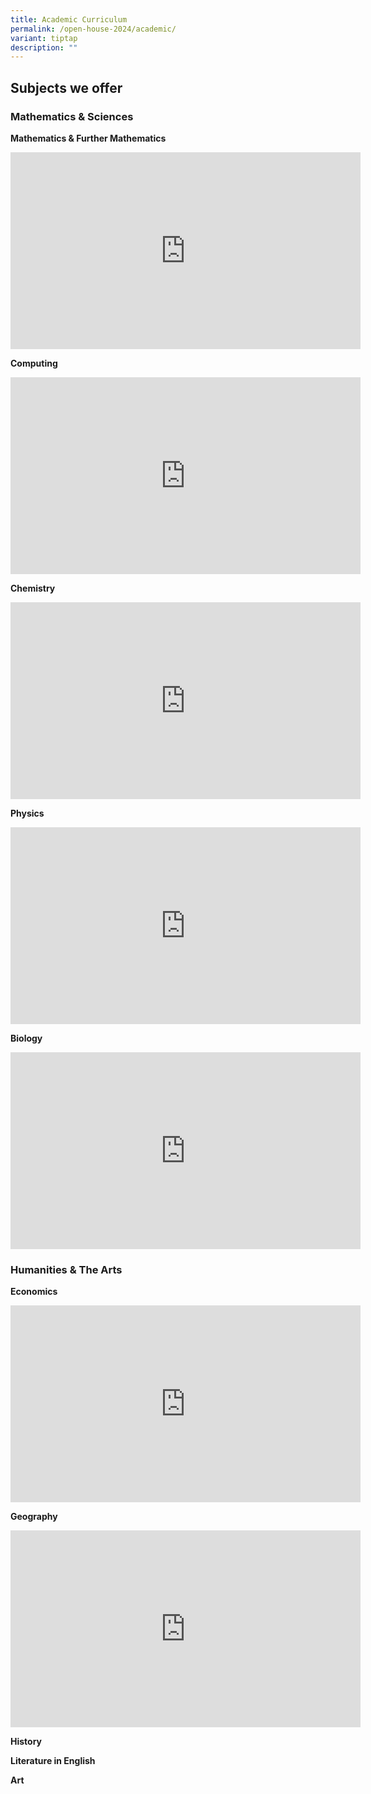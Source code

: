 ```yaml
---
title: Academic Curriculum
permalink: /open-house-2024/academic/
variant: tiptap
description: ""
---
```

<h2><strong>Subjects we offer</strong></h2><h3><strong>Mathematics &amp; Sciences</strong></h3><p><strong>Mathematics &amp; Further Mathematics</strong></p><div class="iframe-wrapper"><iframe height="315" width="560" allowfullscreen="true" frameborder="0" src="https://www.youtube.com/embed/5lBGR-ifvQc?si=lgrHOIJ5Cupq1stk"></iframe></div><p><strong>Computing</strong></p><div class="iframe-wrapper"><iframe height="315" width="560" allowfullscreen="true" frameborder="0" src="https://www.youtube.com/embed/Wd3DWnGM3JU?si=_-uPasD8gQ1ArlzA"></iframe></div><p><strong>Chemistry</strong></p><div class="iframe-wrapper"><iframe height="315" width="560" allowfullscreen="true" frameborder="0" src="https://www.youtube.com/embed/nSl0damdeys?si=tKAkwcP0GsSvjddO"></iframe></div><p><strong>Physics</strong></p><div class="iframe-wrapper"><iframe height="315" width="560" allowfullscreen="true" frameborder="0" src="https://www.youtube.com/embed/OSQkEovjByc?si=10qGvVLHoJfbuUYX"></iframe></div><p><strong>Biology</strong></p><div class="iframe-wrapper"><iframe height="315" width="560" allowfullscreen="true" frameborder="0" src="https://www.youtube.com/embed/UG_5y5PiJro?si=uJx3NFk6RySAlTXO"></iframe></div><h3><strong>Humanities &amp; The Arts</strong></h3><p><strong>Economics</strong></p><div class="iframe-wrapper"><iframe height="315" width="560" allowfullscreen="true" frameborder="0" src="https://www.youtube.com/embed/zFbV50z5NQA?si=klJ9zihNam9rulhs"></iframe></div><p><strong>Geography</strong></p><div class="iframe-wrapper"><iframe height="315" width="560" allowfullscreen="true" frameborder="0" src="https://www.youtube.com/embed/MzEdeaMcfOk?si=Kg9TwgjqVPXt1ZCE"></iframe></div><p><strong>History</strong></p><p><strong>Literature in English</strong></p><p><strong>Art</strong></p>